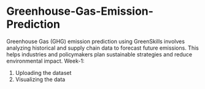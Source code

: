 # Greenhouse-Gas-Emission-Prediction
Greenhouse Gas (GHG) emission prediction using GreenSkills involves analyzing historical and supply chain data to forecast future emissions. This helps industries and policymakers plan sustainable strategies and reduce environmental impact.
Week-1:
1) Uploading the dataset
2) Visualizing the data
